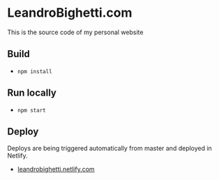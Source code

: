 # LeandroBighetti.com

This is the source code of my personal website

## Build

- `npm install`

## Run locally

- `npm start`

## Deploy

Deploys are being triggered automatically from master and deployed in Netlify.
- [leandrobighetti.netlify.com](https://leandrobighetti.netlify.com)
